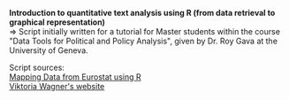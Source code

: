 **Introduction to quantitative text analysis using R (from data retrieval to graphical representation)** <br/>
=> Script initially written for a tutorial for Master students within the course "Data Tools for Political and Policy Analysis", given by Dr. Roy Gava at the University of Geneva.

 
Script sources: <br/>
[Mapping Data from Eurostat using R](http://rstudio-pubs-static.s3.amazonaws.com/8955_871d064627354ed489b8c28b78ef1d0b.html) <br/>
[Viktoria Wagner's website](http://viktoriawagner.weebly.com/blog/euromed-base-map-in-r)


